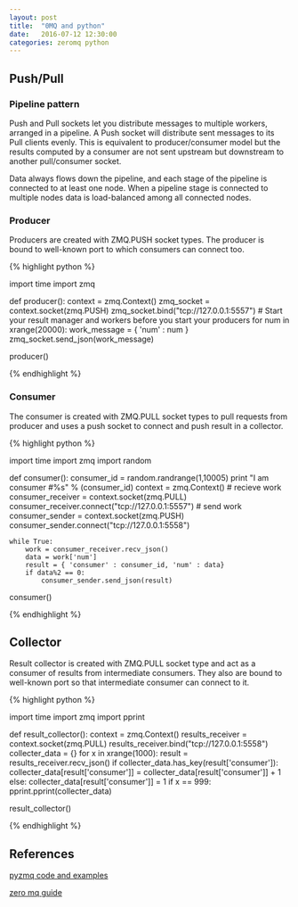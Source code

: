 ```yaml
---
layout: post
title:  "0MQ and python"
date:   2016-07-12 12:30:00
categories: zeromq python
---
```


## Push/Pull

### Pipeline pattern

Push and Pull sockets let you distribute messages to multiple workers, arranged in a pipeline. A Push socket will distribute sent messages to its Pull clients evenly. This is equivalent to producer/consumer model but the results computed by a consumer are not sent upstream but downstream to another pull/consumer socket.

Data always flows down the pipeline, and each stage of the pipeline is connected to at least one node. When a pipeline stage is connected to multiple nodes data is load-balanced among all connected nodes.


### Producer

Producers are created with ZMQ.PUSH socket types. The producer is bound to well-known port to which consumers can connect too.

{% highlight python %}

import time
import zmq

def producer():
    context = zmq.Context()
    zmq_socket = context.socket(zmq.PUSH)
    zmq_socket.bind("tcp://127.0.0.1:5557")
    # Start your result manager and workers before you start your producers
    for num in xrange(20000):
        work_message = { 'num' : num }
        zmq_socket.send_json(work_message)

producer()


{% endhighlight %}

### Consumer

The consumer is created with ZMQ.PULL socket types to pull requests from producer and uses a push socket to connect and push result in a collector.

{% highlight python %}

import time
import zmq
import random

def consumer():
    consumer_id = random.randrange(1,10005)
    print "I am consumer #%s" % (consumer_id)
    context = zmq.Context()
    # recieve work
    consumer_receiver = context.socket(zmq.PULL)
    consumer_receiver.connect("tcp://127.0.0.1:5557")
    # send work
    consumer_sender = context.socket(zmq.PUSH)
    consumer_sender.connect("tcp://127.0.0.1:5558")

    while True:
        work = consumer_receiver.recv_json()
        data = work['num']
        result = { 'consumer' : consumer_id, 'num' : data}
        if data%2 == 0:
            consumer_sender.send_json(result)

consumer()

{% endhighlight %}


## Collector

Result collector is created with ZMQ.PULL socket type and act as a consumer of results from intermediate consumers. They also are bound to well-known port so that intermediate consumer can connect to it.

{% highlight python %}

import time
import zmq
import pprint

def result_collector():
    context = zmq.Context()
    results_receiver = context.socket(zmq.PULL)
    results_receiver.bind("tcp://127.0.0.1:5558")
    collecter_data = {}
    for x in xrange(1000):
        result = results_receiver.recv_json()
        if collecter_data.has_key(result['consumer']):
            collecter_data[result['consumer']] = collecter_data[result['consumer']] + 1
        else:
            collecter_data[result['consumer']] = 1
        if x == 999:
            pprint.pprint(collecter_data)

result_collector()

{% endhighlight %}

## References

[pyzmq code and examples](http://learning-0mq-with-pyzmq.readthedocs.io/en/latest/pyzmq/patterns/pushpull.html)

[zero mq guide](http://zguide.zeromq.org/page:all)
